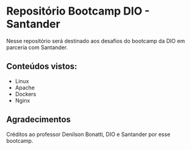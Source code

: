 # Repositório Bootcamp DIO - Santander

Nesse repositório será destinado aos desafios do bootcamp da DIO em parceria com Santander.

## Conteúdos vistos:
- Linux
- Apache
- Dockers
- Nginx

## Agradecimentos

Créditos ao professor Denilson Bonatti, DIO e Santander por esse bootcamp.